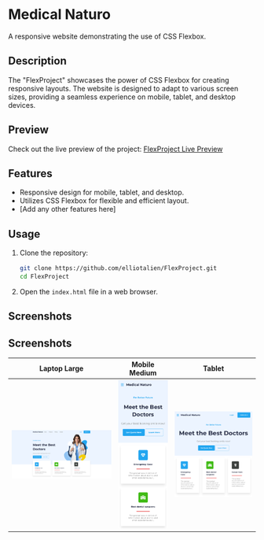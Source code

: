 # Medical Naturo

A responsive website demonstrating the use of CSS Flexbox.

## Description

The "FlexProject" showcases the power of CSS Flexbox for creating responsive layouts. The website is designed to adapt to various screen sizes, providing a seamless experience on mobile, tablet, and desktop devices.

## Preview

Check out the live preview of the project: [FlexProject Live Preview](https://elliotalien.github.io/FlexProject/)

## Features

- Responsive design for mobile, tablet, and desktop.
- Utilizes CSS Flexbox for flexible and efficient layout.
- [Add any other features here]

## Usage

1. Clone the repository:

    ```bash
    git clone https://github.com/elliotalien/FlexProject.git
    cd FlexProject
    ```

2. Open the `index.html` file in a web browser.

## Screenshots

## Screenshots

| Laptop Large | Mobile Medium | Tablet |
|--------------|---------------|--------|
| <img src="https://github.com/elliotalien/FlexProject/blob/main/preview/https---elliotalien.github.io-FlexProject--LaptopLarge-1705057614997.png" width="100%"> | <img src="https://github.com/elliotalien/FlexProject/blob/main/preview/https---elliotalien.github.io-FlexProject--MobileMedium-1705057699694.png" width="100%"> | <img src="https://github.com/elliotalien/FlexProject/blob/main/preview/https---elliotalien.github.io-FlexProject--Tablet-1705057663126.png" width="100%"> |



